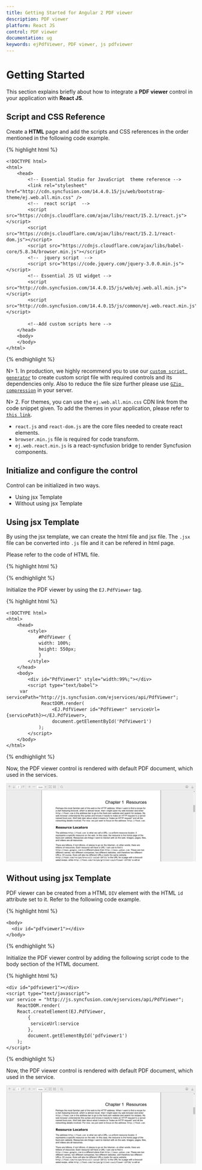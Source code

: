 ```yaml
---
title: Getting Started for Angular 2 PDF viewer
description: PDF viewer 
platform: React JS
control: PDF viewer
documentation: ug
keywords: ejPdfViewer, PDF viewer, js pdfviewer
---
```


# Getting Started

This section explains briefly about how to integrate a **PDF viewer** control in your application with **React JS**.

## Script and CSS Reference

Create a **HTML** page and add the scripts and CSS references in the order mentioned in the following code example.

{% highlight html %}

    <!DOCTYPE html>
    <html>
        <head>
            <!-- Essential Studio for JavaScript  theme reference -->
            <link rel="stylesheet" href="http://cdn.syncfusion.com/14.4.0.15/js/web/bootstrap-theme/ej.web.all.min.css" />           
            <!--  react script  -->
            <script src="https://cdnjs.cloudflare.com/ajax/libs/react/15.2.1/react.js"></script>
            <script src="https://cdnjs.cloudflare.com/ajax/libs/react/15.2.1/react-dom.js"></script>
            <script src="https://cdnjs.cloudflare.com/ajax/libs/babel-core/5.8.34/browser.min.js"></script>
            <!--  jquery script  -->
            <script src="https://code.jquery.com/jquery-3.0.0.min.js"></script>
            <!-- Essential JS UI widget -->    
            <script src="http://cdn.syncfusion.com/14.4.0.15/js/web/ej.web.all.min.js"></script>
            <script src="http://cdn.syncfusion.com/14.4.0.15/js/common/ej.web.react.min.js"></script>

            <!--Add custom scripts here -->
        </head>
        <body>
        </body>
    </html>

{% endhighlight %}

N> 1. In production, we highly recommend you to use our [`custom script generator`](http://help.syncfusion.com/js/custom-script-generator) to create custom script file with required controls and its dependencies only. Also to reduce the file size further please use [`GZip compression`](https://developers.google.com/web/fundamentals/performance/optimizing-content-efficiency/optimize-encoding-and-transfer?hl=en) in your server.

N> 2. For themes, you can use the `ej.web.all.min.css` CDN link from the code snippet given. To add the themes in your application, please refer to [`this link`](http://help.syncfusion.com/js/theming-in-essential-javascript-components).

* `react.js` and `react-dom.js` are the core files needed to create react elements.
* `browser.min.js` file is required for code transform.
* `ej.web.react.min.js`  is a react-syncfusion bridge to render Syncfusion components.


## Initialize and configure the control

Control can be initialized in two ways.

 * Using jsx Template
 * Without using jsx Template
 
## Using jsx Template

By using the jsx template, we can create the html file and jsx file. The `.jsx` file can be converted into `.js` file and it can be refered in html page.

Please refer to the code of HTML file.

{% highlight html %}

<div id="pdfviewercntl"></div>
<script src="app/pdfviewer/default.js"></script>

{% endhighlight %}

Initialize the PDF viewer by using the `EJ.PdfViewer` tag.

{% highlight html %}

    <!DOCTYPE html>
    <html>
        <head>
            <style>
                #PdfViewer {
                width: 100%;
                height: 550px;
                }
            </style>
        </head>
        <body>
            <div id="PdfViewer1" style="width:99%;"></div>
            <script type="text/babel">
		 var servicePath="http://js.syncfusion.com/ejservices/api/PdfViewer";
                 ReactDOM.render(
                     <EJ.PdfViewer id="PdfViewer" serviceUrl={servicePath}></EJ.PdfViewer>,
                     document.getElementById('PdfViewer1')
                );  
            </script>
        </body>
    </html>

{% endhighlight %}

Now, the PDF viewer control is rendered with default PDF document, which used in the services.

![](getting-started_images/pdfviewer.png)


## Without using jsx Template

PDF viewer can be created from a HTML `DIV` element with the HTML `id` attribute set to it. Refer to the following code example.

{% highlight html %}

    <body>
      <div id="pdfviewer1"></div>
    </body>

{% endhighlight %}

Initialize the PDF viewer control by adding the following script code to the body section of the HTML document.

{% highlight html %}

    <div id="pdfviewer1"></div>
    <script type="text/javascript">
	var service = "http://js.syncfusion.com/ejservices/api/PdfViewer";
        ReactDOM.render(
        React.createElement(EJ.PdfViewer,
            {
			 serviceUrl:service
            },
            document.getElementById('pdfviewer1')
        );        
    </script>

{% endhighlight %}

Now, the PDF viewer control is rendered with default PDF document, which used in the service.

![](getting-started_images/pdfviewer.png)

